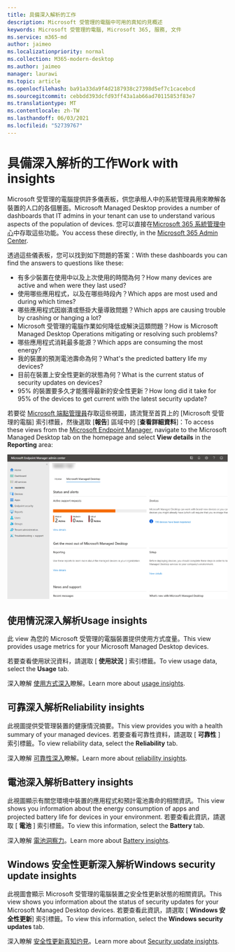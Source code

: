 ```yaml
---
title: 具備深入解析的工作
description: Microsoft 受管理的電腦中可用的真知灼見概述
keywords: Microsoft 受管理的電腦, Microsoft 365, 服務, 文件
ms.service: m365-md
author: jaimeo
ms.localizationpriority: normal
ms.collection: M365-modern-desktop
ms.author: jaimeo
manager: laurawi
ms.topic: article
ms.openlocfilehash: ba91a33da9f4d2187938c27398d5ef7c1cacebcd
ms.sourcegitcommit: cebbdd393dcfd93ff43a1ab66ad70115853f83e7
ms.translationtype: MT
ms.contentlocale: zh-TW
ms.lasthandoff: 06/03/2021
ms.locfileid: "52739767"
---
```

# <a name="work-with-insights"></a><span data-ttu-id="5ca0f-104">具備深入解析的工作</span><span class="sxs-lookup"><span data-stu-id="5ca0f-104">Work with insights</span></span>

<span data-ttu-id="5ca0f-105">Microsoft 受管理的電腦提供許多儀表板，供您承租人中的系統管理員用來瞭解各裝置的人口的各個層面。</span><span class="sxs-lookup"><span data-stu-id="5ca0f-105">Microsoft Managed Desktop provides a number of dashboards that IT admins in your tenant can use to understand various aspects of the population of devices.</span></span> <span data-ttu-id="5ca0f-106">您可以直接在[Microsoft 365 系統管理中心](https://admin.microsoft.com/adminportal/home?previewoff=false#/microsoftmanageddesktop)中存取這些功能。</span><span class="sxs-lookup"><span data-stu-id="5ca0f-106">You access these directly, in the [Microsoft 365 Admin Center](https://admin.microsoft.com/adminportal/home?previewoff=false#/microsoftmanageddesktop).</span></span>

<span data-ttu-id="5ca0f-107">透過這些儀表板，您可以找到如下問題的答案：</span><span class="sxs-lookup"><span data-stu-id="5ca0f-107">With these dashboards you can find the answers to questions like these:</span></span>

- <span data-ttu-id="5ca0f-108">有多少裝置在使用中以及上次使用的時間為何？</span><span class="sxs-lookup"><span data-stu-id="5ca0f-108">How many devices are active and when were they last used?</span></span>
- <span data-ttu-id="5ca0f-109">使用哪些應用程式，以及在哪些時段內？</span><span class="sxs-lookup"><span data-stu-id="5ca0f-109">Which apps are most used and during which times?</span></span>
- <span data-ttu-id="5ca0f-110">哪些應用程式因崩潰或懸掛大量導致問題？</span><span class="sxs-lookup"><span data-stu-id="5ca0f-110">Which apps are causing trouble by crashing or hanging a lot?</span></span>
- <span data-ttu-id="5ca0f-111">Microsoft 受管理的電腦作業如何降低或解決這類問題？</span><span class="sxs-lookup"><span data-stu-id="5ca0f-111">How is Microsoft Managed Desktop Operations mitigating or resolving such problems?</span></span>
- <span data-ttu-id="5ca0f-112">哪些應用程式消耗最多能源？</span><span class="sxs-lookup"><span data-stu-id="5ca0f-112">Which apps are consuming the most energy?</span></span>
- <span data-ttu-id="5ca0f-113">我的裝置的預測電池壽命為何？</span><span class="sxs-lookup"><span data-stu-id="5ca0f-113">What's the predicted battery life my devices?</span></span>
- <span data-ttu-id="5ca0f-114">目前在裝置上安全性更新的狀態為何？</span><span class="sxs-lookup"><span data-stu-id="5ca0f-114">What is the current status of security updates on devices?</span></span>
- <span data-ttu-id="5ca0f-115">95% 的裝置要多久才能獲得最新的安全性更新？</span><span class="sxs-lookup"><span data-stu-id="5ca0f-115">How long did it take for 95% of the devices to get current with the latest security update?</span></span>


<span data-ttu-id="5ca0f-116">若要從 [Microsoft 端點管理員](https://endpoint.microsoft.com/)存取這些視圖，請流覽至首頁上的 [Microsoft 受管理的電腦] 索引標籤，然後選取 [**報告**] 區域中的 [**查看詳細資料**]：</span><span class="sxs-lookup"><span data-stu-id="5ca0f-116">To access these views from the [Microsoft Endpoint Manager](https://endpoint.microsoft.com/), navigate to the Microsoft Managed Desktop tab on the homepage and select **View details** in the **Reporting** area:</span></span>


![具有左下方報表區域的系統管理中心主頁面和 [查看詳細資料] 連結](../../media/insights-main.png)


## <a name="usage-insights"></a><span data-ttu-id="5ca0f-118">使用情況深入解析</span><span class="sxs-lookup"><span data-stu-id="5ca0f-118">Usage insights</span></span>
<span data-ttu-id="5ca0f-119">此 view 為您的 Microsoft 受管理的電腦裝置提供使用方式度量。</span><span class="sxs-lookup"><span data-stu-id="5ca0f-119">This view provides usage metrics for your Microsoft Managed Desktop devices.</span></span> 

<span data-ttu-id="5ca0f-120">若要查看使用狀況資料，請選取 [ **使用狀況** ] 索引標籤。</span><span class="sxs-lookup"><span data-stu-id="5ca0f-120">To view usage data, select the **Usage** tab.</span></span>

<span data-ttu-id="5ca0f-121">深入瞭解 [使用方式深入](usage-insights.md)瞭解。</span><span class="sxs-lookup"><span data-stu-id="5ca0f-121">Learn more about [usage insights](usage-insights.md).</span></span>

## <a name="reliability-insights"></a><span data-ttu-id="5ca0f-122">可靠深入解析</span><span class="sxs-lookup"><span data-stu-id="5ca0f-122">Reliability insights</span></span>
<span data-ttu-id="5ca0f-123">此視圖提供受管理裝置的健康情況摘要。</span><span class="sxs-lookup"><span data-stu-id="5ca0f-123">This view provides you with a health summary of your managed devices.</span></span> <span data-ttu-id="5ca0f-124">若要查看可靠性資料，請選取 [ **可靠性** ] 索引標籤。</span><span class="sxs-lookup"><span data-stu-id="5ca0f-124">To view reliability data, select the **Reliability** tab.</span></span>

<span data-ttu-id="5ca0f-125">深入瞭解 [可靠性深入](reliability-insights.md)瞭解。</span><span class="sxs-lookup"><span data-stu-id="5ca0f-125">Learn more about [reliability insights](reliability-insights.md).</span></span>

## <a name="battery-insights"></a><span data-ttu-id="5ca0f-126">電池深入解析</span><span class="sxs-lookup"><span data-stu-id="5ca0f-126">Battery insights</span></span>
<span data-ttu-id="5ca0f-127">此視圖顯示有關您環境中裝置的應用程式和預計電池壽命的相關資訊。</span><span class="sxs-lookup"><span data-stu-id="5ca0f-127">This view shows you information about the energy consumption of apps and projected battery life for devices in your environment.</span></span> <span data-ttu-id="5ca0f-128">若要查看此資訊，請選取 [ **電池** ] 索引標籤。</span><span class="sxs-lookup"><span data-stu-id="5ca0f-128">To view this information, select the **Battery** tab.</span></span>

<span data-ttu-id="5ca0f-129">深入瞭解 [電池洞察力](battery-insights.md)。</span><span class="sxs-lookup"><span data-stu-id="5ca0f-129">Learn more about [Battery insights](battery-insights.md).</span></span>

## <a name="windows-security-update-insights"></a><span data-ttu-id="5ca0f-130">Windows 安全性更新深入解析</span><span class="sxs-lookup"><span data-stu-id="5ca0f-130">Windows security update insights</span></span>
<span data-ttu-id="5ca0f-131">此視圖會顯示 Microsoft 受管理的電腦裝置之安全性更新狀態的相關資訊。</span><span class="sxs-lookup"><span data-stu-id="5ca0f-131">This view shows you information about the status of security updates for your Microsoft Managed Desktop devices.</span></span> <span data-ttu-id="5ca0f-132">若要查看此資訊，請選取 [ **Windows 安全性更新**] 索引標籤。</span><span class="sxs-lookup"><span data-stu-id="5ca0f-132">To view this information, select the **Windows security updates** tab.</span></span>

<span data-ttu-id="5ca0f-133">深入瞭解 [安全性更新真知灼見](security-update-insights.md)。</span><span class="sxs-lookup"><span data-stu-id="5ca0f-133">Learn more about [Security update insights](security-update-insights.md).</span></span>
